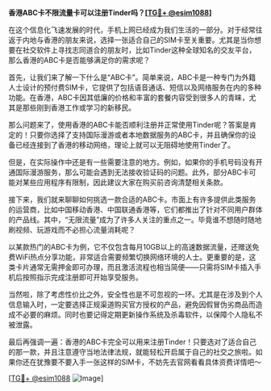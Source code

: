 **香港ABC卡不限流量卡可以注册Tinder吗？[[TG💪+ @esim1088](https://t.me/s/esim1088)]**

在这个信息化飞速发展的时代，手机上网已经成为我们生活的一部分。对于经常往返于内地与香港的朋友来说，选择一张适合自己的SIM卡至关重要。尤其是当你想要在社交软件上寻找志同道合的朋友时，比如Tinder这种全球知名的交友平台，那么香港的ABC卡是否能够满足你的需求呢？

首先，让我们来了解一下什么是“ABC卡”。简单来说，ABC卡是一种专门为外籍人士设计的预付费SIM卡，它提供了包括语音通话、短信以及网络服务在内的多种功能。在香港，ABC卡因其低廉的价格和丰富的套餐内容受到很多人的青睐，尤其是那些刚到香港工作或学习的新移民。

那么问题来了，使用香港的ABC卡能否顺利注册并正常使用Tinder呢？答案是肯定的！只要你选择了支持国际漫游或者本地数据服务的ABC卡，并且确保你的设备已经连接到了香港的移动网络，理论上就可以无阻碍地使用Tinder了。

但是，在实际操作中还是有一些需要注意的地方。例如，如果你的手机号码没有开通国际漫游服务，那么可能会遇到无法接收验证码的问题。此外，部分ABC卡可能对某些应用程序有限制，因此建议大家在购买前咨询清楚相关条款。

接下来，我们就来聊聊如何挑选一款合适的ABC卡。市面上有许多提供此类服务的运营商，比如中国移动香港、中国联通香港等，它们都推出了针对不同用户群体的产品线。其中，“无限流量”成为了许多人关注的重点之一。毕竟谁不想随时随地刷视频、玩游戏而不必担心流量消耗呢？

以某款热门的ABC卡为例，它不仅包含每月10GB以上的高速数据流量，还赠送免费WiFi热点分享功能，非常适合需要频繁切换网络环境的人士。更重要的是，这类卡片通常无需押金即可办理，而且激活流程也相当简便——只需将SIM卡插入手机后按照指示完成注册即可开始享受服务。

当然啦，除了考虑性价比之外，安全性也是不可忽视的一环。尤其是在涉及到个人信息输入时，一定要选择正规渠道购买官方授权的产品，避免因假冒伪劣商品而造成不必要的麻烦。同时也要记得定期更新操作系统及杀毒软件，以保障个人隐私不被泄露。

最后再强调一遍：香港的ABC卡完全可以用来注册Tinder！只要选对了适合自己的那一款，并且注意遵守当地法律法规，就能轻松开启属于自己的社交之旅啦。如果你还在犹豫要不要入手一张这样的SIM卡，不妨先去官网看看具体资费详情吧～

[[TG💪+ @esim1088](https://t.me/s/esim1088) ![Image](https://i.postimg.cc/4NQfJmqS/Snipaste-2025-05-13-00-14-12.png)]